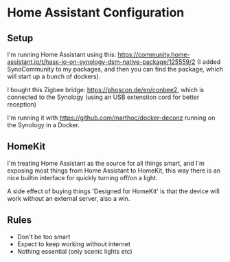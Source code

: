 # Home Assistant Configuration

## Setup

I'm running Home Assistant using this: https://community.home-assistant.io/t/hass-io-on-synology-dsm-native-package/125559/2 (I added SynoCommunity to my packages, and then you can find the package, which will start up a bunch of dockers).

I bought this Zigbee bridge: https://phoscon.de/en/conbee2, which is connected to the Synology (using an USB extenstion cord for better reception)

I'm running it with https://github.com/marthoc/docker-deconz running on the Synology in a Docker.

## HomeKit

I'm treating Home Assistant as the source for all things smart, and I'm exposing most things from Home Assistant to HomeKit, this way there is an nice builtin interface for quickly turning off/on a light.

A side effect of buying things 'Designed for HomeKit' is that the device will work without an external server, also a win.

## Rules

- Don't be too smart
- Expect to keep working without internet
- Nothing essential (only scenic lights etc)

